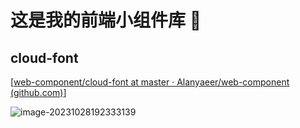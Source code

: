 # 这是我的前端小组件库 :thinking:

## cloud-font

[[web-component/cloud-font at master · Alanyaeer/web-component (github.com)](https://github.com/Alanyaeer/web-component/tree/master/cloud-font)]

![image-20231028192333139](C:\Users\wps\AppData\Roaming\Typora\typora-user-images\image-20231028192333139.png)

